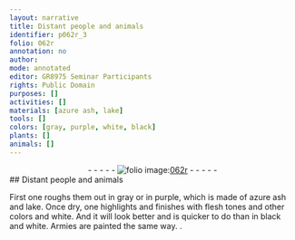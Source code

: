 ```yaml
---
layout: narrative
title: Distant people and animals
identifier: p062r_3
folio: 062r
annotation: no
author:
mode: annotated
editor: GR8975 Seminar Participants
rights: Public Domain
purposes: []
activities: []
materials: [azure ash, lake]
tools: []
colors: [gray, purple, white, black]
plants: []
animals: []
---
```


 <div class="folio" align="center">- - - - - <a href="http://gallica.bnf.fr/ark:/12148/btv1b10500001g/f129.image" target="_blank"><img src="https://cu-mkp.github.io/GR8975-edition/assets/photo-icon.png" alt="folio image: " style="display:inline-block; margin-bottom:-3px;"/>062r</a> - - - - - </div> 
## Distant people and animals

 
First one roughs them out in <span class="color">gray</span> or in <span class="color">purple</span>, which is made of <span class="material">azure ash</span> and <span class="material">lake</span>. Once dry, one highlights and finishes with flesh tones and other colors and <span class="color">white</span>. And it will look better and is quicker to do than in <span class="color">black</span> and <span class="color">white</span>. Armies are painted the same way. 
. 